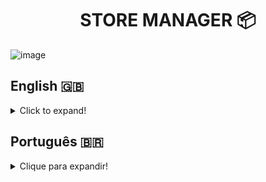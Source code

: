 <h1 align="center">STORE MANAGER 📦</h1>

![image](https://user-images.githubusercontent.com/96205316/187704342-639a9671-f74f-487a-b978-4c3aa5e0caf1.png)

## English 🇬🇧
<details>
  <summary>Click to expand!</summary>
  
### Description 📝
Store Manager is a RESTful API developed with the MSC (Model-Service-Controller) software architecture, through TDD (Test Driven Development) during the Back-end module at Trybe.
The objective of this project was to simulate a management system for sales in drop shipping format, making it possible to create, read, update and delete (CRUD) both products and sales.

### Technologies and Tools 🔧
<img src="https://img.shields.io/badge/npm-CB3837?style=for-the-badge&logo=npm&logoColor=white" alt="npm-logo"/>
<img src="https://img.shields.io/badge/Docker-2CA5E0?style=for-the-badge&logo=docker&logoColor=white" alt="docker-logo"/>
<img src="https://img.shields.io/badge/MySQL-005C84?style=for-the-badge&logo=mysql&logoColor=white" alt="mysql-logo">
<img src="https://img.shields.io/badge/Node.js-339933?style=for-the-badge&logo=nodedotjs&logoColor=white" alt="nodejs-logo"/>
<img src="https://img.shields.io/badge/Express.js-000000?style=for-the-badge&logo=express&logoColor=white" alt="express-logo"/>
<img src="https://img.shields.io/badge/Mocha-8D6748?style=for-the-badge&logo=Mocha&logoColor=white" alt="mocha-logo"/>
<img src="https://img.shields.io/badge/chai-A30701?style=for-the-badge&logo=chai&logoColor=white" alt="chai-logo"/>
<img src="https://img.shields.io/badge/Postman-FF6C37?style=for-the-badge&logo=Postman&logoColor=white" alt="postman-logo"/>
<img src="https://img.shields.io/badge/Swagger-85EA2D?style=for-the-badge&logo=Swagger&logoColor=white" alt="swagger-logo"/>

Store Manager was developed using **Docker** in an isolated development environment. Through **npm**, Node Package Manager, the **express-rescue** and **dotenv** libraries were installed to deal with asynchronous errors and environment variables, respectively. 
Using **Mocha**, **Chai** and **Sinon**, I developed this project through **TDD**, Test Driven Development, testing each layer of the **MSC** architecture.

- First, I wrote tests for the **Model** layer, which is responsible for data structure and manipulation through **MySQL**. All tests failed, then the Model layer was constructed and all tests passed.
- Secondly, the **Service** layer, which is responsible for business rules enforcement before any kind of contact with the database, was also tested and all tests failed. Then, the Service layer was constructed.
- Thirdly, tests for the **Controller** layer were written and also failed. The Controller layer is the one responsible for direct contact with the Client, using **Express.js** routes and endpoints. It was then constructed and all tests passed.   
<!-- end of the list -->
The **Express.js** framework was used to create and structure a flexible yet sturdy RESTful API, through various endpoints later on verified using **Postman**.
After the project's development, **Swagger** was used to write its documentation. 


### Installation 📋
1. Create a directory using the **mkdir** command:
```
  mkdir saraivais-projects
```

2. Access the directory using the **cd** command and clone the repository:
```
  cd saraivais-projects
  git clone git@github.com:saraivais/store-manager.git
```

3. Access the project directory and install it's dependencies:
```
  cd store-manager
  npm i
```

4. Lastly, use the **npm start** command and access the **API documentation** via browser, using the following url
```
  http://localhost:3000
```


</details>

## Português 🇧🇷
<details>
  <summary>Clique para expandir!</summary>
  
### Descrição 📝
Store Manager é uma API RESTful desenvolvida com a arquitetura de software MSC (Model-Service-Controller), através de TDD (Desenvolvimento orientado a Testes) durante o módulo Back-end da Trybe.
O objetivo deste projeto foi simular um sistema de gestão de vendas no formato drop shipping, possibilitando a criação, leitura, atualização e exclusão (CRUD) tanto de produtos quanto de vendas.

### Tecnologias e Ferramentas 🔧
<img src="https://img.shields.io/badge/npm-CB3837?style=for-the-badge&logo=npm&logoColor=white" alt="npm-logo"/>
<img src="https://img.shields.io/badge/Docker-2CA5E0?style=for-the-badge&logo=docker&logoColor=white" alt="docker-logo"/>
<img src="https://img.shields.io/badge/MySQL-005C84?style=for-the-badge&logo=mysql&logoColor=white" alt="mysql-logo">
<img src="https://img.shields.io/badge/Node.js-339933?style=for-the-badge&logo=nodedotjs&logoColor=white" alt="nodejs-logo"/>
<img src="https://img.shields.io/badge/Express.js-000000?style=for-the-badge&logo=express&logoColor=white" alt="express-logo"/>
<img src="https://img.shields.io/badge/Mocha-8D6748?style=for-the-badge&logo=Mocha&logoColor=white" alt="mocha-logo"/>
<img src="https://img.shields.io/badge/chai-A30701?style=for-the-badge&logo=chai&logoColor=white" alt="chai-logo"/>
<img src="https://img.shields.io/badge/Postman-FF6C37?style=for-the-badge&logo=Postman&logoColor=white" alt="postman-logo"/>
<img src="https://img.shields.io/badge/Swagger-85EA2D?style=for-the-badge&logo=Swagger&logoColor=white" alt="swagger-logo"/>

O Store Manager foi desenvolvido usando o **Docker** em um ambiente de desenvolvimento isolado. Por meio do **npm**, Node Package Manager, as bibliotecas **express-rescue** e **dotenv** foram instaladas para lidar com erros assíncronos e variáveis ​​de ambiente, respectivamente.
Usando **Mocha**, **Chai** e **Sinon**, desenvolvi este projeto por meio do **TDD**, Test Driven Development, testando cada camada da arquitetura **MSC**.

- Primeiro, escrevi testes para a camada **Model**, que é responsável pela estrutura e manipulação dos dados através do **MySQL**. Todos os testes falharam, então a camada Model foi construída e todos os testes foram aprovados.
- Em segundo lugar, a camada **Service**, que é responsável pela aplicação das regras de negócio antes de qualquer tipo de contato com o banco de dados, também foi testada e todos os testes falharam. Em seguida, foi construída a camada de Serviço.
- Em terceiro lugar, os testes para a camada **Controller** foram escritos e também falharam. A camada Controller é a responsável pelo contato direto com o Cliente, utilizando rotas e endpoints **Express.js**. Foi então construído e todos os testes passaram.
<!-- end of the list -->
O framework **Express.js** foi usado para criar e estruturar uma API RESTful flexível e robusta, por meio de vários endpoints verificados posteriormente usando o **Postman**.
Após o desenvolvimento do projeto, o **Swagger** foi utilizado para escrever sua documentação.
### Instalação 📋
1. Crie um diretório usando o comando **mkdir**:
```
  mkdir saraivais-projetos
```

2. Acesse o diretório usando o comando **cd** e clone o repositório:
```
  cd saraivais-projetos
  git clone git@github.com:saraivais/store-manager.git
```

3. Acesse o diretório do projeto e instale suas dependências:
```
  cd store-manager
  npm eu
```

4. Por fim, use o comando **npm start** e acesse a **documentação da API** pelo navegador, usando o seguinte URL
```
  http://localhost:3000
```


</details>

